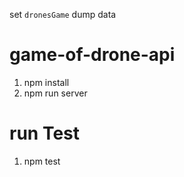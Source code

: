 set `dronesGame` dump data
# game-of-drone-api
1. npm install
2. npm run server

# run Test
1. npm test
